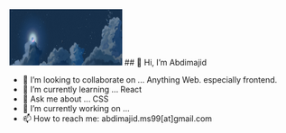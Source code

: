 <img src="banner.png" alt="banner image" width="200" height="100"/>
## 👋 Hi, I’m Abdimajid
 

- 👯 I’m looking to collaborate on ... Anything Web. especially frontend.
- 🌱 I’m currently learning ... React
- 💬 Ask me about ... CSS
- 🔭 I’m currently working on ...
- 📫 How to reach me: abdimajid.ms99[at]gmail.com
